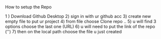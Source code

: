 How to setup the Repo 

1 ) Download Github Desktop 
2) sign in with ur github acc 
3) create new empty file to put ur project 
4) from file choose Clone repo .. 
5) u will find 3 options choose the last one (URL)
6) u will need to put the link of the repo ('')
7) then on the local path choose the file u just created 
